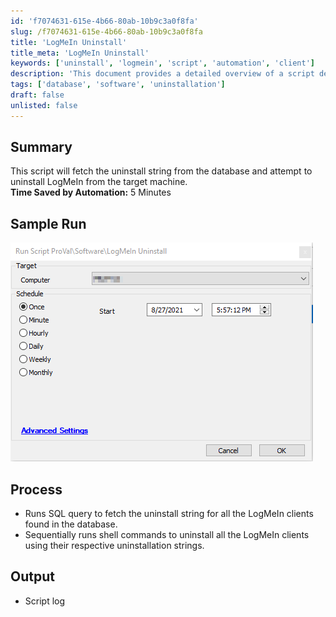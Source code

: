 ```yaml
---
id: 'f7074631-615e-4b66-80ab-10b9c3a0f8fa'
slug: /f7074631-615e-4b66-80ab-10b9c3a0f8fa
title: 'LogMeIn Uninstall'
title_meta: 'LogMeIn Uninstall'
keywords: ['uninstall', 'logmein', 'script', 'automation', 'client']
description: 'This document provides a detailed overview of a script designed to fetch the uninstall string from the database and execute the uninstallation of LogMeIn clients from a target machine. The process is automated to save time and streamline the uninstallation procedure.'
tags: ['database', 'software', 'uninstallation']
draft: false
unlisted: false
---
```


## Summary

This script will fetch the uninstall string from the database and attempt to uninstall LogMeIn from the target machine.  
**Time Saved by Automation:** 5 Minutes

## Sample Run

![Sample Run](../../../static/img/LogMeIn-Uninstall/image_1.png)

## Process

- Runs SQL query to fetch the uninstall string for all the LogMeIn clients found in the database.
- Sequentially runs shell commands to uninstall all the LogMeIn clients using their respective uninstallation strings.

## Output

- Script log


